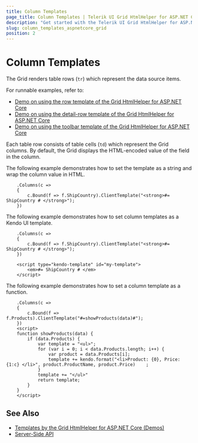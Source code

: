```yaml
---
title: Column Templates
page_title: Column Templates | Telerik UI Grid HtmlHelper for ASP.NET Core
description: "Get started with the Telerik UI Grid HtmlHelper for ASP.NET Core and learn how to customize the way the column displays its value."
slug: column_templates_aspnetcore_grid
position: 2
---
```


# Column Templates

The Grid renders table rows (`tr`) which represent the data source items.

For runnable examples, refer to:
* [Demo on using the row template of the Grid HtmlHelper for ASP.NET Core](https://demos.telerik.com/aspnet-core/grid/rowtemplate)
* [Demo on using the detail-row template of the Grid HtmlHelper for ASP.NET Core](https://demos.telerik.com/aspnet-core/grid/detailtemplate)
* [Demo on using the toolbar template of the Grid HtmlHelper for ASP.NET Core](https://demos.telerik.com/aspnet-core/grid/toolbar-template)

Each table row consists of table cells (`td`) which represent the Grid columns. By default, the Grid displays the HTML-encoded value of the field in the column.

The following example demonstrates how to set the template as a string and wrap the column value in HTML.

        .Columns(c =>
        {
            c.Bound(f => f.ShipCountry).ClientTemplate("<strong>#= ShipCountry # </strong>");
        })

The following example demonstrates how to set column templates as a Kendo UI template.

        .Columns(c =>
        {
            c.Bound(f => f.ShipCountry).ClientTemplate("<strong>#= ShipCountry # </strong>");
        })

        <script type="kendo-template" id="my-template">
            <em>#= ShipCountry # </em>
        </script>

The following example demonstrates how to set a column template as a function.

        .Columns(c =>
        {
            c.Bound(f => f.Products).ClientTemplate("#=showProducts(data)#");
        })
        <script>
        function showProducts(data) {
            if (data.Products) {
                var template = "<ul>";
                for (var i = 0; i < data.Products.length; i++) {
                    var product = data.Products[i];                
                    template += kendo.format("<li>Product: {0}, Price: {1:c} </li>", product.ProductName, product.Price)    ;
                }
                template += "</ul>"
                return template;
            }
        }
        </script>

## See Also

* [Templates by the Grid HtmlHelper for ASP.NET Core (Demos)](https://demos.telerik.com/aspnet-core/grid/toolbar-template)
* [Server-Side API](/api/grid)
